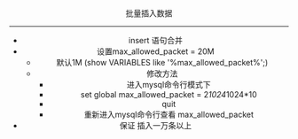 <center>批量插入数据<center>


---

* insert 语句合并
* 设置max_allowed_packet = 20M
	* 默认1M (show VARIABLES like '%max_allowed_packet%';)
	* 修改方法
		* 进入mysql命令行模式下
		* set global max_allowed_packet = 2*1024*1024*10
		* quit
		* 重新进入mysql命令行查看 max_allowed_packet
* 保证 插入一万条以上

